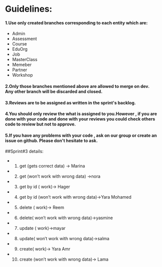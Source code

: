 # Guidelines:

#### 1.Use only created branches corresponding to each entity which are:
* Admin
* Assessment
* Course
* EduOrg
* Job
* MasterClass
* Memeber
* Partner
* Workshop

#### 2.Only those branches mentioned above are allowed to merge on dev. Any other branch will be discarded and closed.
#### 3.Reviews are to be assigned as written in the sprint's backlog.
#### 4.You should only review the what is assigned to you.However , if you are done with your code and done with your reviews you could check others code to review but not to approve.
#### 5.If you have any problems with your code , ask on our group or create an issue on github. Please don't hesitate to ask.




##Sprint#3 details:
* 1. get (gets correct data) -> Marina
* 2. get  (won’t work with wrong data) ->nora
* 3. get by id ( work)-> Hager
* 4. get by id (won’t work with wrong data)->Yara Mohamed
* 5. delete ( work)-> Reem
* 6. delete( won’t work with wrong data)->yasmine
* 7. update ( work)->mayar
* 8. update( won’t work with wrong data)->salma
* 9. create( work)-> Yara Amr
* 10. create (won’t work with wrong data)-> Lama

